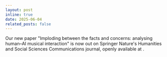 ```yaml
---
layout: post
inline: true
date: 2025-06-04
related_posts: false
---
```


Our new paper "Imploding between the facts and concerns: analysing human–AI musical interaction" is now out on Springer Nature's Humanities and Social Sciences Communications journal, openly available at [<i class="fa-solid fa-newspaper"></i>](https://www.nature.com/articles/s41599-025-04533-4).<i class="fa-solid fa-water"></i> 